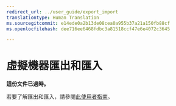 ```yaml
---
redirect_url: ../user_guide/export_import
translationtype: Human Translation
ms.sourcegitcommit: e14ede0a2b13de08cea0a955b37a21a150fb88cf
ms.openlocfilehash: dee716ee6468fdbc3a81518ccf47e6e4072c3645

---
```


# 虛擬機器匯出和匯入 

**這份文件已過時。**

若要了解匯出和匯入，請參閱[此使用者指南](../user_guide/export_import.md)。



<!--HONumber=Jun16_HO4-->


